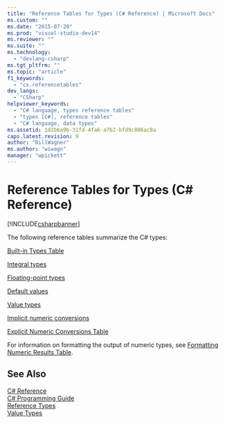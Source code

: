```yaml
---
title: "Reference Tables for Types (C# Reference) | Microsoft Docs"
ms.custom: ""
ms.date: "2015-07-20"
ms.prod: "visual-studio-dev14"
ms.reviewer: ""
ms.suite: ""
ms.technology: 
  - "devlang-csharp"
ms.tgt_pltfrm: ""
ms.topic: "article"
f1_keywords: 
  - "cs.referencetables"
dev_langs: 
  - "CSharp"
helpviewer_keywords: 
  - "C# language, types reference tables"
  - "types [C#], reference tables"
  - "C# language, data types"
ms.assetid: 1d2b6a9b-31fd-4fa6-a7b2-bfd9c806ac8a
caps.latest.revision: 9
author: "BillWagner"
ms.author: "wiwagn"
manager: "wpickett"
---
```

# Reference Tables for Types (C# Reference)
[!INCLUDE[csharpbanner](../../../includes/csharpbanner.md)]

The following reference tables summarize the C# types:  
  
 [Built-in Types Table](../../../csharp/language-reference/keywords/built-in-types-table.md)  
  
 [Integral types](../../../csharp/language-reference/keywords/integral-types-table.md)  
  
 [Floating-point types](../../../csharp/language-reference/keywords/floating-point-types-table.md)  
  
 [Default values](../../../csharp/language-reference/keywords/default-values-table.md)  
  
 [Value types](../../../csharp/language-reference/keywords/value-types-table.md)  
  
 [Implicit numeric conversions](../../../csharp/language-reference/keywords/implicit-numeric-conversions-table.md)  
  
 [Explicit Numeric Conversions Table](../../../csharp/language-reference/keywords/explicit-numeric-conversions-table.md)  
  
 For information on formatting the output of numeric types, see [Formatting Numeric Results Table](../../../csharp/language-reference/keywords/formatting-numeric-results-table.md).  
  
## See Also  
 [C# Reference](../../../csharp/language-reference/index.md)   
 [C# Programming Guide](../../../csharp/programming-guide/index.md)   
 [Reference Types](../../../csharp/language-reference/keywords/reference-types.md)   
 [Value Types](../../../csharp/language-reference/keywords/value-types.md)